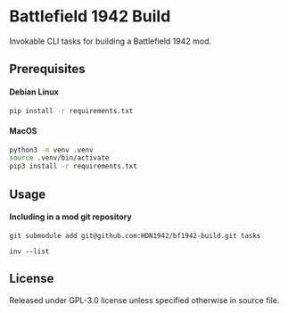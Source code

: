 # Battlefield 1942 Build

Invokable CLI tasks for building a Battlefield 1942 mod.

## Prerequisites

#### Debian Linux
```bash
pip install -r requirements.txt
```

#### MacOS
```bash
python3 -m venv .venv
source .venv/bin/activate
pip3 install -r requirements.txt
```

## Usage

#### Including in a mod git repository

`git submodule add git@github.com:HDN1942/bf1942-build.git tasks`

`inv --list`

## License

Released under GPL-3.0 license unless specified otherwise in source file.